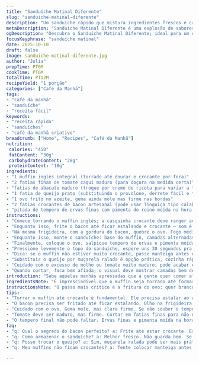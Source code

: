 ```yaml
---
title: "Sanduíche Matinal Diferente"
slug: "sanduiche-matinal-diferente"
description: "Um sanduíche rápido que mistura ingredientes frescos e crocantes, com toque cremoso e um tempero único que substitui o tradicional. A base é o muffin inglês torrado, mas com uma pitada de inovação na montagem para despertar o paladar. Ideal para quem quer um café da manhã com cara de feito em casa, cheio de textura e sabores contrastantes."
metaDescription: "Sanduíche Matinal Diferente é uma explosão de sabores e texturas que vai transformar suas manhãs apressadas em momentos deliciosos"
ogDescription: "Descubra o Sanduíche Matinal Diferente; ideal para um café da manhã cheio de sabor e textura, pronto em poucos minutos"
focusKeyphrase: "sanduíche matinal"
date: 2025-10-10
draft: false
image: sanduiche-matinal-diferente.jpg
author: "Julia"
prepTime: PT6M
cookTime: PT6M
totalTime: PT12M
recipeYield: "1 porção"
categories: ["Café da Manhã"]
tags:
- "café da manhã"
- "sanduíche"
- "receita fácil"
keywords:
- "receita rápida"
- "sanduíches"
- "café da manhã criativo"
breadcrumb: ["Home", "Recipes", "Café da Manhã"]
nutrition: 
 calories: "450"
 fatContent: "30g"
 carbohydrateContent: "28g"
 proteinContent: "18g"
ingredients:
- "1 muffin inglês integral (torrado até dourar e crocante por fora)"
- "2 fatias finas de tomate caqui maduro (para doçura na medida certa)"
- "fatias de abacate maduro (troque por creme de ricota para variar a textura e acidez)"
- "1 fatia de queijo prato (substituindo o provolone, derrete fácil e tem sabor suave)"
- "1 ovo frito no azeite, gema ainda mole mas firme nas bordas"
- "2 fatias crocantes de bacon artesanal (pode usar linguiça tipo calabresa frita para algo mais picante)"
- "pitada de tempero de ervas finas com pimenta do reino moída na hora (no lugar do everything bagel seasoning)"
instructions:
- "Comece torrando o muffin inglês; a casquinha crocante deve ranger ao toque, sinal que está no ponto certo. Se não tiver torradeira, use a frigideira, fogo médio, uns 3 minutos de cada lado, até ficar dourado e firme."
- "Enquanto isso, frite o bacon até ficar estalando e crocante — som é alto e queima fácil, fique por perto. Se usar calabresa, corte em rodelas finas para dourar rápido e liberar sabor."
- "Na mesma frigideira, com a gordura do bacon, quebre o ovo. Fogo médio-baixo, cuidado pra gema não endurecer. Quando as bordas estiverem firmes e douradas, está pronto. Se quiser ovo mais passado, vire rapidinho só pra firmar a clara."
- "Enquanto isso, monte o sanduíche: base do muffin, camadas alternadas de tomate, abacate (ou ricota espalhada para suavizar), queijo prato que derrete rápido com o calor do ovo quente, bacon crocante por cima."
- "Finalmente, coloque o ovo, salpique tempero de ervas e pimenta moída na hora — o aroma deve invadir a cozinha, com pontinhos de verde e cheiro fresco, sinal que tá na hora de atacar."
- "Pressione levemente o topo do sanduíche, espere uns 30 segundos pra tudo se integrar antes de cortar — assim os líquidos do tomate e do ovo não escapam e mantém o pão firme."
- "Dica: se o muffin não estiver muito crocante, passe manteiga antes da torrada para melhor sabor e textura. Se o ovo ficar muito mole, deixe no fogo sem mexer por mais alguns segundos; nada pior que meio cru demais."
- "Substituir o queijo por muçarela ralada é opção prática, cozinha rápido na hora de montar e traz leveza. Abacate pode ir por cima do queijo para evitar murchar o pão com umidade."
- "Cuidado com o excesso de molho ou tomate muito maduro, pode acabar encharcando o pão e deixando o sanduíche pesado e mole demais. Absorvente é essencial."
- "Quando cortar, faca bem afiada; o visual deve mostrar camadas bem definidas, cores vibrantes e textura que promete mordida gostosa e crocante no primeiro toque."
introduction: "Sabe aquelas manhãs apressadas que a gente quer comer algo rápido, mas que ao mesmo tempo tenha sabor de verdade e textura que satisfaça? Passei anos tentando decidir entre algo simples, como pão com ovo, ou algo elaborado demais. Essa montagem nasceu da vontade de colocar ingredientes que tenho sempre em casa, com uma pitada de criatividade e sem complicação. Trocar o queijo e a fatia de abacate por creme de ricota já virou minha solução pra variar  e sair do óbvio. O segredo está no equilíbrio de texturas: crocante do bacon e muffin, cremoso do abacate e a suculência do tomate assumindo palco principal. E o que dizer do tempero final? Não, não é só saleiro e pimenta, é um mix leve com ervas que traz frescor e aroma sem brigar com os outros sabores. Se quiser dar um upgrade, a calabresa entra no lugar do bacon, explosão de sabor e picância na medida certa para espantar sono."
ingredientsNote: "É imprescindível que o muffin seja torrado até formar uma crosta firme que absorva a umidade dos ingredientes sem desmanchar. O tomate deve estar maduro, mas firme, evitando aquele sumo que melassa tudo. A substituição do abacate por creme de ricota muda a experiência: mais leve e com um toque ácido que corta a gordura do bacon. Quanto ao queijo, o prato é mais suave que o provolone e derrete mais rápido com o calor do ovo, evitando aquele gosto forte para quem prefere algo menos robusto. Se não tiver bacon, linguiça calabresa em fatias é solução inteligente, traz sabor e crocância, só controlar o sal extra. O tempero final com ervas finas e pimenta do reino moída na hora é mais versátil e dá aroma fresco, diferente do homogeneizado do seasoning everything bagel. Esse tempero dá vida ao sanduíche, principalmente com a qualidade do sal saindo do sal grosso comum e empapando ingredientes."
instructionsNote: "O passo mais crítico é a fritura do ovo: quer branco bem firme para não esparramar, mas gema mole pra ter aquela cremosidade que mistura com o queijo derretido. Fazer na gordura do bacon é o truque para sabor agregado e menos sujeira na frigideira. O muffin vai para a torrada até crocante na borda, rangendo levemente, sinal que está no ponto correto para não amolecer com umidade. Montar o sanduíche na ordem certa evita que ingredientes pesados esmaguem os mais delicados — o tomate e o abacate ficam em camadas equilibradas para evitar escorrer excesso de líquidos. O toque final de tempero de ervas traz um aroma que estimula o apetite antes mesmo da primeira mordida. Se ver que o pão ainda está mole depois da montagem, dar uma leve prensada ajuda a compactar tudo para a primeira mordida ser firme e com textura consistente. Preparar este sanduíche exige atenção à textura e aroma em cada passo; isso separa um pão com ovo qualquer de uma experiência saborosa."
tips:
- "Torrar o muffin até crocante é fundamental. Ele precisa estalar ao apertar. Não deixe murchar. Se não tiver torradeira, frigideira também funciona. Fogo médio. Virar com cuidado."
- "O bacon precisa ser fritado até ficar estalando. Olho na frigideira. Queimar é fácil. Se usar calabresa, corte fino. Gosta de picante? Então vai na linguiça. Sabor intenso no final."
- "Cuidado com o ovo. Gema mole, mas clara firme. Se não souber o tempo, mantenha no fogo médio-baixo. Não deixe endurecer demais. E a gordura do bacon é o segredo do sabor. Fique atento."
- "Tomate deve ser maduro, mas firme. Cortar em fatias finas para não escorregar. Se estiver muito maduro, vai encharcar o muffin. Leveza é tudo. O abacate pode ir em cima do queijo."
- "O tempero final não pode faltar. Ervas finas e pimenta moída na hora. Aroma fresco que eleva o sanduíche. Sem o tempero, fica sem vida. E não economiza na quantidade; isso faz diferença."
faq:
- "q: Qual o segredo do bacon perfeito? a: Frite até estar crocante. Estalando. O cheiro invade a cozinha. Atenção, não queimar. Linguiça é outra opção, sabor intenso e diferente."
- "q: Como armazenar o sanduíche? a: Melhor fresco. Não guarda bem. Se sobra, guardar na geladeira, porém é bom aquecer em frigideira. Não no micro-ondas. Pra não perder a crocância."
- "q: Posso trocar o queijo? a: Sim, muçarela ralada pode ser mais prática. Derrete rápido. Mas saiba: sabor é mais suave. Além disso, controle o sal. Queijo pode ser forte dependendo da receita."
- "q: Meu muffins não ficam crocantes? a: Tente colocar manteiga antes de torrar. Assim traz sabor. E se ficar mole, frite mais no fogo alto. Não deixe todo o sanduíche perder a firmeza."

---
```

